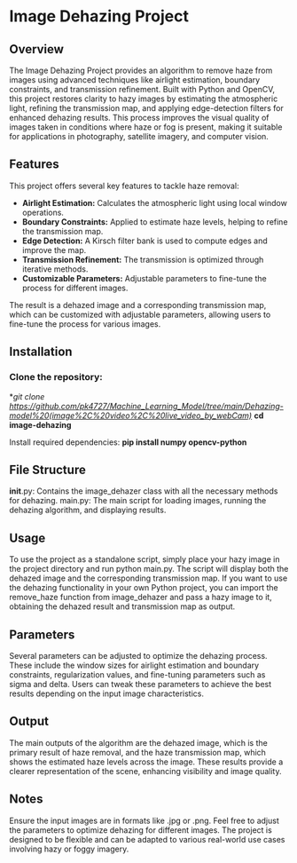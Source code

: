 # Image Dehazing Project

## Overview

The Image Dehazing Project provides an algorithm to remove haze from images using advanced techniques like airlight estimation, boundary constraints, and transmission refinement. Built with Python and OpenCV, this project restores clarity to hazy images by estimating the atmospheric light, refining the transmission map, and applying edge-detection filters for enhanced dehazing results. This process improves the visual quality of images taken in conditions where haze or fog is present, making it suitable for applications in photography, satellite imagery, and computer vision.

## Features

This project offers several key features to tackle haze removal:

- **Airlight Estimation:** Calculates the atmospheric light using local window operations.
- **Boundary Constraints:** Applied to estimate haze levels, helping to refine the transmission map.
- **Edge Detection:** A Kirsch filter bank is used to compute edges and improve the map.
- **Transmission Refinement:** The transmission is optimized through iterative methods.
- **Customizable Parameters:** Adjustable parameters to fine-tune the process for different images.

The result is a dehazed image and a corresponding transmission map, which can be customized with adjustable parameters, allowing users to fine-tune the process for various images.

## Installation

### Clone the repository:

**git clone https://github.com/pk4727/Machine_Learning_Model/tree/main/Dehazing-model%20(image%2C%20video%2C%20live_video_by_webCam)*
**cd image-dehazing**


Install required dependencies: **pip install numpy opencv-python**

## File Structure
__init__.py: Contains the image_dehazer class with all the necessary methods for dehazing.
main.py: The main script for loading images, running the dehazing algorithm, and displaying results.

## Usage
To use the project as a standalone script, simply place your hazy image in the project directory and run python main.py. The script will display both the dehazed image and the corresponding transmission map. If you want to use the dehazing functionality in your own Python project, you can import the remove_haze function from image_dehazer and pass a hazy image to it, obtaining the dehazed result and transmission map as output.

## Parameters
Several parameters can be adjusted to optimize the dehazing process. These include the window sizes for airlight estimation and boundary constraints, regularization values, and fine-tuning parameters such as sigma and delta. Users can tweak these parameters to achieve the best results depending on the input image characteristics.

## Output
The main outputs of the algorithm are the dehazed image, which is the primary result of haze removal, and the haze transmission map, which shows the estimated haze levels across the image. These results provide a clearer representation of the scene, enhancing visibility and image quality.

## Notes
Ensure the input images are in formats like .jpg or .png. Feel free to adjust the parameters to optimize dehazing for different images. The project is designed to be flexible and can be adapted to various real-world use cases involving hazy or foggy imagery.
